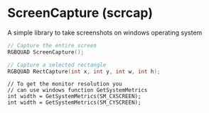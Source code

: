 # ScreenCapture (scrcap)

A simple library to take screenshots on windows operating system

```C
// Capture the entire screen
RGBQUAD ScreenCapture();

// Capture a selected rectangle
RGBQUAD RectCapture(int x, int y, int w, int h);
```

```
// To get the monitor resolution you
// can use windows function GetSystemMetrics
int width = GetSystemMetrics(SM_CXSCREEN);
int width = GetSystemMetrics(SM_CYSCREEN);
```
